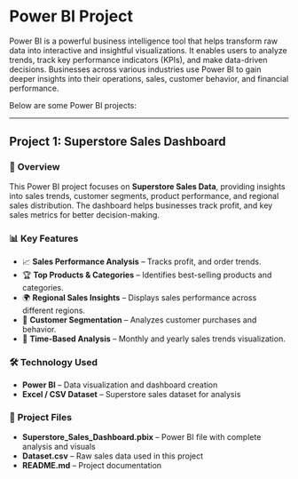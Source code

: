 # Power BI Project

Power BI is a powerful business intelligence tool that helps transform raw data into interactive and insightful visualizations. It enables users to analyze trends, track key performance indicators (KPIs), and make data-driven decisions. Businesses across various industries use Power BI to gain deeper insights into their operations, sales, customer behavior, and financial performance.  

Below are some Power BI projects:  

---

## **Project 1: Superstore Sales Dashboard**  

### 📌 **Overview**  
This Power BI project focuses on **Superstore Sales Data**, providing insights into sales trends, customer segments, product performance, and regional sales distribution. The dashboard helps businesses track profit, and key sales metrics for better decision-making.  

### 📊 **Key Features**  
- 📈 **Sales Performance Analysis** – Tracks profit, and order trends.  
- 🏆 **Top Products & Categories** – Identifies best-selling products and categories.  
- 🌍 **Regional Sales Insights** – Displays sales performance across different regions.  
- 👥 **Customer Segmentation** – Analyzes customer purchases and behavior.  
- 📅 **Time-Based Analysis** – Monthly and yearly sales trends visualization.  

### 🛠 **Technology Used**  
- **Power BI** – Data visualization and dashboard creation  
- **Excel / CSV Dataset** – Superstore sales dataset for analysis  

### 📂 **Project Files**  
- **Superstore_Sales_Dashboard.pbix** – Power BI file with complete analysis and visuals  
- **Dataset.csv** – Raw sales data used in this project  
- **README.md** – Project documentation  


